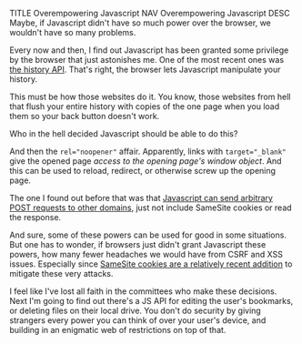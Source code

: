 TITLE Overempowering Javascript
NAV Overempowering Javascript
DESC Maybe, if Javascript didn't have so much power over the browser, we wouldn't have so many problems.

Every now and then, I find out Javascript has been granted some privilege by the browser that just astonishes me. One of the most recent ones was [the history API](https://developer.mozilla.org/en-US/docs/Web/API/History). That's right, the browser lets Javascript manipulate your history.

This must be how those websites do it. You know, those websites from hell that flush your entire history with copies of the one page when you load them so your back button doesn't work.

Who in the hell decided Javascript should be able to do this?

And then the `rel="noopener"` affair. Apparently, links with `target="_blank"` give the opened page *access to the opening page's window object*. And this can be used to reload, redirect, or otherwise screw up the opening page.

The one I found out before that was that [Javascript can send arbitrary POST requests to other domains](https://stackoverflow.com/questions/58774463/csrf-exploit-stopped-working-without-me-fixing-it), just not include SameSite cookies or read the response.

And sure, some of these powers can be used for good in some situations. But one has to wonder, if browsers just didn't grant Javascript these powers, how many fewer headaches we would have from CSRF and XSS issues. Especially since [SameSite cookies are a relatively recent addition](https://en.wikipedia.org/wiki/HTTP_cookie#Same-site_cookie) to mitigate these very attacks.

I feel like I've lost all faith in the committees who make these decisions. Next I'm going to find out there's a JS API for editing the user's bookmarks, or deleting files on their local drive. You don't do security by giving strangers every power you can think of over your user's device, and building in an enigmatic web of restrictions on top of that.
